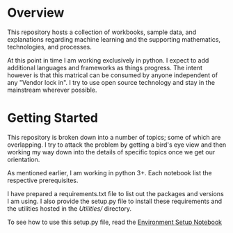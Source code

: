 # Overview
This repository hosts a collection of workbooks, sample data, and explanations regarding machine learning and the supporting mathematics, technologies, and processes.

At this point in time I am working exclusively in python. I expect to add additional languages and frameworks as things progress. The intent however is that this matrical can be consumed by anyone independent of any "Vendor lock in". I try to use open source technology and stay in the mainstream wherever possible.

# Getting Started
This repository is broken down into a number of topics; some of which are overlapping. I try to attack the problem by getting a bird's eye view and then working my way down into the details of specific topics once we get our orientation.

As mentioned earlier, I am working in python 3+. Each notebook list the respective prerequisites.

I have prepared a requirements.txt file to list out the packages and versions I am using. I also provide the setup.py file to install these requirements and the utilities hosted in the *Utilities/* directory.

To see how to use this setup.py file, read the [Environment Setup Notebook](EnvironmentSetup.ipynb)



